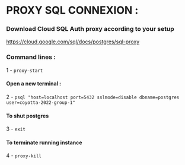 # PROXY SQL CONNEXION :

### Download Cloud SQL Auth proxy according to your setup

https://cloud.google.com/sql/docs/postgres/sql-proxy

### Command lines :

1 - `proxy-start`

#### Open a new terminal :

2 - `psql "host=localhost port=5432 sslmode=disable dbname=postgres user=coyotta-2022-group-1"`

#### To shut postgres
3 - `exit`

#### To terminate running instance

4 - `proxy-kill`








